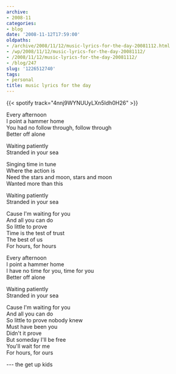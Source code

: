 ```yaml
---
archive:
- 2008-11
categories:
- blog
date: '2008-11-12T17:59:00'
oldpaths:
- /archive/2008/11/12/music-lyrics-for-the-day-20081112.html
- /wp/2008/11/12/music-lyrics-for-the-day-20081112/
- /2008/11/12/music-lyrics-for-the-day-20081112/
- /blog/247
slug: '1226512740'
tags:
- personal
title: music lyrics for the day
---
```


{{< spotify track="4nnj9WYNUUyLXn5Idh0H26" >}}

Every afternoon  
I point a hammer home  
You had no follow through, follow through  
Better off alone  
  
Waiting patiently  
Stranded in your sea  
  
Singing time in tune  
Where the action is  
Need the stars and moon, stars and moon  
Wanted more than this  
  
Waiting patiently  
Stranded in your sea  
  
Cause I'm waiting for you  
And all you can do  
So little to prove  
Time is the test of trust  
The best of us  
For hours, for hours  
  
Every afternoon  
I point a hammer home  
I have no time for you, time for you  
Better off alone  
  
Waiting patiently  
Stranded in your sea  
  
Cause I'm waiting for you  
And all you can do  
So little to prove nobody knew  
Must have been you  
Didn't it prove  
But someday I'll be free  
You'll wait for me  
For hours, for ours  
  
--- the get up kids

